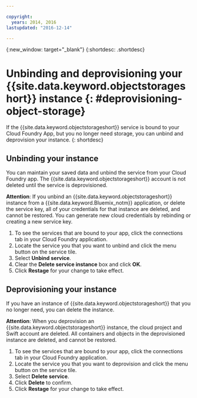 ```yaml
---

copyright:
  years: 2014, 2016
lastupdated: "2016-12-14"

---
```

{:new_window: target="_blank"}
{:shortdesc: .shortdesc}

# Unbinding and deprovisioning your  {{site.data.keyword.objectstorageshort}} instance {: #deprovisioning-object-storage}

If the {{site.data.keyword.objectstorageshort}} service is bound to your Cloud Foundry App, but you no longer need storage, you can unbind and deprovision your instance.
{: shortdesc}


## Unbinding your instance

You can maintain your saved data and unbind the service from your Cloud Foundry app. The {{site.data.keyword.objectstorageshort}} account is not deleted until the service is deprovisioned.

**Attention**: If you unbind an {{site.data.keyword.objectstorageshort}} instance from a {{site.data.keyword.Bluemix_notm}} application, or delete the service key, all of your credentials for that instance are deleted, and cannot be restored. You can generate new cloud credentials by rebinding or creating a new service key.

1. To see the services that are bound to your app, click the connections tab in your Cloud Foundry application.
2. Locate the service you that you want to unbind and click the menu button on the service tile.
3. Select **Unbind service**.
4. Clear the **Delete service instance** box and click **OK**.
5. Click **Restage** for your change to take effect.



## Deprovisioning your instance

If you have an instance of {{site.data.keyword.objectstorageshort}} that you no longer need, you can delete the instance.

**Attention**: When you deprovision an {{site.data.keyword.objectstorageshort}}  instance, the cloud project and Swift account are deleted. All containers and objects in the deprovisioned instance are deleted, and cannot be restored.

1. To see the services that are bound to your app, click the connections tab in your Cloud Foundry application.
2. Locate the service you that you want to deprovision and click the menu button on the service tile.
3. Select **Delete service**.
4. Click **Delete** to confirm.
5. Click **Restage** for your change to take effect.
